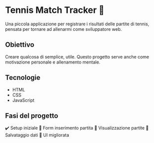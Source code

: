 # Tennis Match Tracker 🎾

Una piccola applicazione per registrare i risultati delle partite di tennis, pensata per tornare ad allenarmi come sviluppatore web.

## Obiettivo
Creare qualcosa di semplice, utile. Questo progetto serve anche come motivazione personale e allenamento mentale.

## Tecnologie
- HTML
- CSS
- JavaScript

## Fasi del progetto
✔️ Setup iniziale
🔲 Form inserimento partita
🔲 Visualizzazione partite
🔲 Salvataggio dati
🔲 UI migliorata